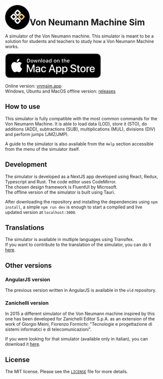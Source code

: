 <img align="left" width="80" height="80" src="https://github.com/c2r0b/vnmsim/blob/main/src-tauri/icons/Square89x89Logo.png" />

# Von Neumann Machine Sim

A simulator of the Von Neumann machine.
This simulator is meant to be a solution for students and teachers to study how a Von Neumann Machine works.


[<img src="images/mac-app-store.svg">](https://apps.apple.com/it/app/von-neumann-machine-simulator/id6474739902)

Online version: [vnmsim.app](https://vnmsim.app)  
Windows, Ubuntu and MacOS offline version: [releases](https://github.com/c2r0b/vnmsim/releases)

## How to use

This simulator is fully compatible with the most common commands for the Von Neumann Machine. It is able to load data (LOD), store it (STO), do additions (ADD), subtractions (SUB), multiplications (MUL), divisions (DIV) and perform jumps (JMZ/JMP).

A guide to the simulator is also available from the `Help` section accessible from the menu of the simulator itself.

## Development

The simulator is developed as a NextJS app developed using React, Redux, Typescript and Rust. The code editor uses CodeMirror.  
The chosen design framework is FluentUI by Microsoft.  
The offline version of the simulator is built using Tauri.

After downloading the repository and installing the dependencies using `npm install`, a simple `npm run dev` is enough to start a compiled and live updated version at `localhost:3000`.

## Translations

The simulator is available in multiple languages using Transifex.  
If you want to contribute to the translation of the simulator, you can do it [here](https://www.transifex.com/lorenzo-ganni/vnmsim/).

## Other versions

### AngularJS version

The previous version written in AngularJS is available in the `old` repository.

### Zanichelli version

In 2015 a different simulator of the Von Neumann machine inspired by this one has been developed for Zanichelli Editor S.p.A. as an extension of the work of Giorgio Meini, Fiorenzo Formichi: "Tecnologie e progettazione di sistemi informatici e di telecomunicazioni".

If you were looking for that simulator (available only in italian), you can download it [here](http://goo.gl/hSwG4m).

## License

The MIT license. Please see the [`LICENSE`](./LICENSE) file for more details.
